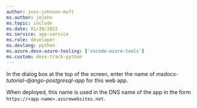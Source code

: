 ```yaml
---
author: jess-johnson-msft
ms.author: jejohn
ms.topic: include
ms.date: 01/28/2022
ms.service: app-service
ms.role: developer
ms.devlang: python
ms.azure.devx-azure-tooling: ['vscode-azure-tools']
ms.custom: devx-track-python
---
```


In the dialog box at the top of the screen, enter the name of *msdocs-tutorial-django-postgresql-app* for this web app.

When deployed, this name is used in the DNS name of the app in the form `https://<app-name>.azurewebsites.net`.
